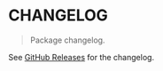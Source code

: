 # CHANGELOG

> Package changelog.

See [GitHub Releases](https://github.com/stdlib-js/math-iter-sequences-fibonacci/releases) for the changelog.